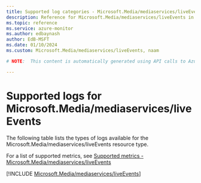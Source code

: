```yaml
---
title: Supported log categories - Microsoft.Media/mediaservices/liveEvents
description: Reference for Microsoft.Media/mediaservices/liveEvents in Azure Monitor Logs.
ms.topic: reference
ms.service: azure-monitor
ms.author: edbaynash
author: EdB-MSFT
ms.date: 01/10/2024
ms.custom: Microsoft.Media/mediaservices/liveEvents, naam

# NOTE:  This content is automatically generated using API calls to Azure. Any edits made on these files will be overwritten in the next run of the script. 

---
```





# Supported logs for Microsoft.Media/mediaservices/liveEvents  
The following table lists the types of logs available for the Microsoft.Media/mediaservices/liveEvents resource type.
  
  
  
For a list of supported metrics, see [Supported metrics - Microsoft.Media/mediaservices/liveEvents](../supported-metrics/microsoft-media-mediaservices-liveevents-metrics.md)  
  

  
[!INCLUDE [Microsoft.Media/mediaservices/liveEvents](./includes/microsoft-media-mediaservices-liveevents-logs-include.md)]  
  
  

